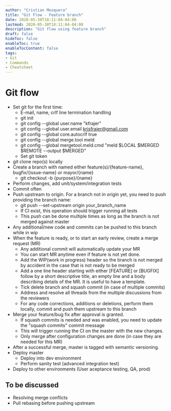 ```yaml
---
author: "Cristian Mosquera"
title: "Git Flow - Feature branch"
date: 2020-05-30T18:11:04-04:00
lastmod: 2020-05-30T18:11:04-04:00
description: "Git flow using feature branch"
draft: false
hideToc: false
enableToc: true
enableTocContent: false
tags: 
- Git
- Commands
- Cheatsheet
---
```


# Git flow

* Set git for the first time:
  - E-mail, name, crlf line termination handling
  - git init
  - git config --global user.name "kfrajer"
  - git config --global user.email krisfrajer@gmail.com
  - git config --global core.autocrlf true
  - git config --global merge.tool meld
  - git config --global mergetool.meld.cmd "meld \$LOCAL \$MERGED \$REMOTE --output \$MERGED"
  - Set git token
* git clone repo(s) locally
* Create a branch with named either feature(s)/{feature-name}, bugfix/{issue-name} or mayor/{name}
  - git checkout -b {purpose}/{name}
* Perform changes, add unit/system/integration tests
* Commit often
* Push upstream to origin. For a branch not in origin yet, you need to push providing the branch name:
  - git push --set-upstream origin your_branch_name
  - If CI exist, this operation should trigger running all tests
  - This push can be done multiple times as long as the branch is not merged against master
* Any additional/new code and commits can be pushed to this branch while in wip
* When the feature is ready, or to start an early review, create a merge request (MR)
  - Any additional commit will automatically update your MR
  - You can start MR anytime even if feature is not yet done.
  - Add the WIP(work in progress) header so the branch is not merged by accident in the case that is not ready to be merged
  - Add a one line header starting with either [FEATURE] or [BUGFIX] follow by a short descriptive title, an empty line and a body describing details of the MR. It is useful to have a template.
  - Tick delete branch and squash commit (in case of multiple commits)
  - Address and resolve all threads from the multiple discussions from the reviewers
  - For any code corrections, additions or deletions, perform them locally, commit and push them upstream to this branch
* Merge your feature/bug fix after approval is granted.
  - If squash commits is needed and was enabled, you need to update the "squash commits" commit message
  - This will trigger running the CI on the master with the new changes.
  - Only merge after configuration changes are done (in case they are needed for this MR)
* After a successful merge, master is tagged with semantic versioning.
* Deploy master
  - Deploy into dev environment
  - Perform sanity test (advanced integration test)
* Deploy to other environments (User aceptance testing, QA, prod)

## To be discussed
* Resolving merge conflicts
* Pull rebasing before pushing upstream